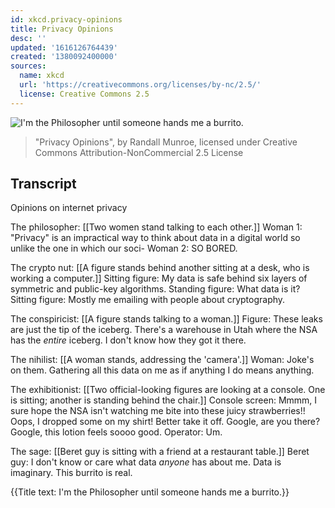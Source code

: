 ```yaml
---
id: xkcd.privacy-opinions
title: Privacy Opinions
desc: ''
updated: '1616126764439'
created: '1380092400000'
sources:
  name: xkcd
  url: 'https://creativecommons.org/licenses/by-nc/2.5/'
  license: Creative Commons 2.5
---
```

![I'm the Philosopher until someone hands me a burrito.](https://imgs.xkcd.com/comics/privacy_opinions.png)
> "Privacy Opinions", by Randall Munroe, licensed under Creative Commons Attribution-NonCommercial 2.5 License

## Transcript
Opinions on internet privacy

The philosopher:
[[Two women stand talking to each other.]]
Woman 1: "Privacy" is an impractical way to think about data in a digital world so unlike the one in which our soci-
Woman 2: SO BORED.

The crypto nut:
[[A figure stands behind another sitting at a desk, who is working a computer.]]
Sitting figure: My data is safe behind six layers of symmetric and public-key algorithms.
Standing figure: What data is it? 
Sitting figure: Mostly me emailing with people about cryptography. 

The conspiricist:
[[A figure stands talking to a woman.]]
Figure: These leaks are just the tip of the iceberg. There's a warehouse in Utah where the NSA has the *entire* iceberg. I don't know how they got it there. 

The nihilist:
[[A woman stands, addressing the 'camera'.]]
Woman: Joke's on them. Gathering all this data on me as if anything I do means anything. 

The exhibitionist: 
[[Two official-looking figures are looking at a console. One is sitting; another is standing behind the chair.]]
Console screen: Mmmm, I sure hope the NSA isn't watching me bite into these juicy strawberries!! Oops, I dropped some on my shirt! Better take it off. Google, are you there? Google, this lotion feels soooo good. 
Operator: Um. 

The sage: 
[[Beret guy is sitting with a friend at a restaurant table.]]
Beret guy: I don't know or care what data *anyone* has about me. Data is imaginary. This burrito is real.

{{Title text: I'm the Philosopher until someone hands me a burrito.}}
